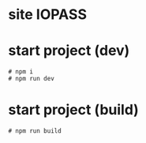 # site IOPASS

# start project (dev)
	# npm i
	# npm run dev
	
# start project (build)
	# npm run build
	
